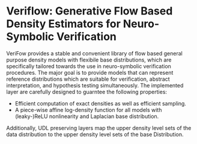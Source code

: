# Veriflow: Generative Flow Based Density Estimators for Neuro-Symbolic Verification
VeriFow provides a stable and convenient library of flow based general purpose density models with flexibile base distributions, 
which are specifically tailored towards the use in neuro-symbolic verification procedures. The major goal is to
provide models that can represent reference distributions which are suitable for verification, 
abstract interpretation, and hypothesis testing simultaneously.
The implemented layer are carefully designed to guarntee the following properties:

- Efficient computation of exact densities as well as efficient sampling.
-  A piece-wise affine log-density function for all models with (leaky-)ReLU nonlinearity and Laplacian base distribution.

Additionally, UDL preserving layers map the upper density level sets of the data distribution to the upper density level sets
of the base Distribution.





